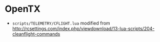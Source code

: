 OpenTX
======

- `scripts/TELEMETRY/CFLIGHT.lua` modified from
  http://rcsettings.com/index.php/viewdownload/13-lua-scripts/204-cleanflight-commands
